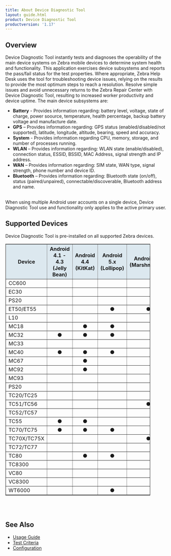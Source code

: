 ```yaml
---
title: About Device Diagnostic Tool
layout: guide.html
product: Device Diagnostic Tool
productversion: '1.17'
---
```


## Overview

Device Diagnostic Tool instantly tests and diagnoses the operability of the main device systems  on Zebra mobile devices to determine system health and functionality. This application exercises device subsystems and reports the pass/fail status for the test properties. Where appropriate, Zebra Help Desk uses the tool for troubleshooting device issues, relying on the results to provide the most optimum steps to reach a resolution. Resolve simple issues and avoid unnecessary returns to the Zebra Repair Center with Device Diagnostic Tool, resulting to increased worker productivity and device uptime. The main device subsystems are:

* **Battery** - Provides information regarding: battery level, voltage, state of charge, power soource, temperature, health percentage, backup battery voltage and manufacture date.
* **GPS** – Provides information regarding: GPS status (enabled/disabled/not supported), latitude, longitude, altitude, bearing, speed and accuracy.
* **System** - Provides information regarding CPU, memory, storage, and number of processes running.
* **WLAN** – Provides information regarding: WLAN state (enable/disabled), connection status, ESSID, BSSID, MAC Address, signal strength and IP address.
* **WAN** – Provides information regarding: SIM state, WAN type, signal strength, phone number and device ID.
* **Bluetooth** – Provides information regarding: Bluetooth state (on/off), status (paired/unpaired), connectable/discoverable, Bluetooth address and name. <br><br>

When using multiple Android user accounts on a single device, Device Diagnostic Tool use and functionality only applies to the active primary user.


## Supported Devices
Device Diagnostic Tool is pre-installed on all supported Zebra devices. 

<table class="facelift" align="center" style="width:90%" border="1" padding="5px">
  <tr bgcolor="#dce8ef">
    <th>Device</th>
    <th style="text-align:center">Android 4.1 - 4.3 <br>(Jelly Bean)</th>
    <th style="text-align:center">Android 4.4 <br>(KitKat)</th>
    <th style="text-align:center">Android 5.x <br>(Lollipop)</th>
    <th style="text-align:center">Android 6.x <br>(Marshmallow)</th>
    <th style="text-align:center">Android 7.x <br>(Nougat)</th>
    <th style="text-align:center">Android 8.x <br>(Oreo)</th>
    <th style="text-align:center">Android 9.x <br>(Pie)</th>
  </tr>
  <tr>
    <td>CC600</td>
    <td></td>
    <td></td>
    <td></td>
    <td></td>
    <td></td>
    <td style="text-align:center">&#x25cf;</td>
    <td></td>
  </tr>
  <tr>
    <td>EC30</td>
    <td></td>
    <td></td>
    <td></td>
    <td></td>
    <td></td>
    <td style="text-align:center">&#x25cf;</td>
    <td></td>
  </tr>
  <tr>
    <td>PS20</td>
    <td></td>
    <td></td>
    <td></td>
    <td></td>
    <td></td>
    <td style="text-align:center">&#x25cf;</td>
    <td></td>
  </tr>
  <tr>
    <td>ET50/ET55</td>
    <td></td>
    <td></td>
    <td style="text-align:center">&#x25cf;</td>
    <td style="text-align:center">&#x25cf;</td>
    <td></td>
    <td></td>
    <td></td>
  </tr>
  <tr>
    <td>L10</td>
    <td></td>
    <td></td>
    <td></td>
    <td></td>
    <td></td>
    <td style="text-align:center">&#x25cf;</td>
    <td></td>
  </tr>
  <tr>
    <td>MC18</td>
    <td></td>
    <td style="text-align:center">&#x25cf;</td>
    <td style="text-align:center">&#x25cf;</td>
    <td></td>
    <td></td>
    <td></td>
    <td></td>
  </tr>
  <tr>
    <td>MC32</td>
    <td style="text-align:center">&#x25cf;</td>
    <td style="text-align:center">&#x25cf;</td>
    <td style="text-align:center">&#x25cf;</td>
    <td></td>
    <td></td>
    <td></td>
    <td></td>
  </tr>
  <tr>
    <td>MC33</td>
    <td></td>
    <td></td>
    <td></td>
    <td></td>
    <td style="text-align:center">&#x25cf;</td>
    <td style="text-align:center">&#x25cf;</td>
    <td></td>
  </tr>
  <tr>
    <td>MC40</td>
    <td style="text-align:center">&#x25cf;</td>
    <td style="text-align:center">&#x25cf;</td>
    <td style="text-align:center">&#x25cf;</td>
    <td></td>
    <td></td>
    <td></td>
    <td></td>
  </tr>
  <tr>
    <td>MC67</td>
    <td></td>
    <td style="text-align:center">&#x25cf;</td>
    <td></td>
    <td></td>
    <td></td>
    <td></td>
    <td></td>
  </tr>
  <tr>
    <td>MC92</td>
    <td></td>
    <td style="text-align:center">&#x25cf;</td>
    <td></td>
    <td></td>
    <td></td>
    <td></td>
    <td></td>
  </tr>
  <tr>
    <td>MC93</td>
    <td></td>
    <td></td>
    <td></td>
    <td></td>
    <td></td>
    <td style="text-align:center">&#x25cf;</td>
    <td></td>
  </tr>
  <tr>
    <td>PS20</td>
    <td></td>
    <td></td>
    <td></td>
    <td></td>
    <td></td>
    <td style="text-align:center">&#x25cf;</td>
    <td style="text-align:center">&#x25cf;</td>
  </tr>
  <tr>
    <td>TC20/TC25</td>
    <td></td>
    <td></td>
    <td></td>
    <td></td>
    <td style="text-align:center">&#x25cf;</td>
    <td style="text-align:center">&#x25cf;</td>
    <td></td>
  </tr>
  <tr>
    <td>TC51/TC56</td>
    <td></td>
    <td></td>
    <td></td>
    <td style="text-align:center">&#x25cf;</td>
    <td style="text-align:center">&#x25cf;</td>
    <td style="text-align:center">&#x25cf;</td>
    <td></td>
  </tr>
  <tr>
    <td>TC52/TC57</td>
    <td></td>
    <td></td>
    <td></td>
    <td></td>
    <td></td>
    <td style="text-align:center">&#x25cf;</td>
    <td style="text-align:center">&#x25cf;</td>
  </tr>
  <tr>
    <td>TC55</td>
    <td style="text-align:center">&#x25cf;</td>
    <td style="text-align:center">&#x25cf;</td>
    <td></td>
    <td></td>
    <td></td>
    <td></td>
    <td></td>
  </tr>
  <tr>
    <td>TC70/TC75</td>
    <td style="text-align:center">&#x25cf;</td>
    <td style="text-align:center">&#x25cf;</td>
    <td style="text-align:center">&#x25cf;</td>
    <td></td>
    <td></td>
    <td></td>
    <td></td>
  </tr>
  <tr>
    <td>TC70X/TC75X</td>
    <td></td>
    <td></td>
    <td></td>
    <td style="text-align:center">&#x25cf;</td>
    <td style="text-align:center">&#x25cf;</td>
    <td style="text-align:center">&#x25cf;</td>
    <td></td>
  </tr>
  <tr>
    <td>TC72/TC77</td>
    <td></td>
    <td></td>
    <td></td>
    <td></td>
    <td></td>
    <td style="text-align:center">&#x25cf;</td>
    <td style="text-align:center">&#x25cf;</td>
  </tr>
  <tr>
    <td>TC80</td>
    <td></td>
    <td style="text-align:center">&#x25cf;</td>
    <td style="text-align:center">&#x25cf;</td>
    <td></td>
    <td style="text-align:center">&#x25cf;</td>
    <td></td>
    <td></td>
  </tr>
  <tr>
    <td>TC8300</td>
    <td></td>
    <td></td>
    <td></td>
    <td></td>
    <td></td>
    <td style="text-align:center">&#x25cf;</td>
    <td></td>
  </tr>
  <tr>
    <td>VC80</td>
    <td></td>
    <td></td>
    <td></td>
    <td></td>
    <td style="text-align:center">&#x25cf;</td>
    <td style="text-align:center">&#x25cf;</td>
    <td></td>
  </tr>
  <tr>
    <td>VC8300</td>
    <td></td>
    <td></td>
    <td></td>
    <td></td>
    <td></td>
    <td style="text-align:center">&#x25cf;</td>
    <td></td>
  </tr>
  <tr>
    <td>WT6000</td>
    <td></td>
    <td></td>
    <td style="text-align:center">&#x25cf;</td>
    <td></td>
    <td style="text-align:center">&#x25cf;</td>
    <td></td>
    <td></td>
  </tr>
</table>

<br>
<br>

## See Also

* [Usage Guide](../usage)
* [Test Criteria](../criteria)
* [Configuration](../configuration)

